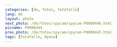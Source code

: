 ```yaml
---
categories: [de, fotos, fotofalle]
lang: de
layout: photo
next_photo: /de/fotos/spycam/spycam-P0000446.html
picname: P0000444
prev_photo: /de/fotos/spycam/spycam-P0000443.html
tags: [Fotofalle, Hyena]
---
```

